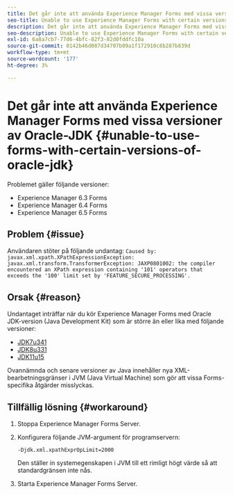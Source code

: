 ```yaml
---
title: Det går inte att använda Experience Manager Forms med vissa versioner av Oracle-JDK
seo-title: Unable to use Experience Manager Forms with certain versions of Oracle JDK
description: Det går inte att använda Experience Manager Forms med vissa versioner av Oracle-JDK
seo-description: Unable to use Experience Manager Forms with certain versions of Oracle JDK
exl-id: 6a8a7cb7-77d6-4bfc-82f3-82d0fddfc10a
source-git-commit: 0142b46d087d34707b09a1f172910c8b287b839d
workflow-type: tm+mt
source-wordcount: '177'
ht-degree: 3%

---
```


# Det går inte att använda Experience Manager Forms med vissa versioner av Oracle-JDK {#unable-to-use-forms-with-certain-versions-of-oracle-jdk}

Problemet gäller följande versioner:

* Experience Manager 6.3 Forms
* Experience Manager 6.4 Forms
* Experience Manager 6.5 Forms

## Problem {#issue}

Användaren stöter på följande undantag:
`Caused by: javax.xml.xpath.XPathExpressionException: javax.xml.transform.TransformerException: JAXP0801002: the compiler encountered an XPath expression containing '101' operators that exceeds the '100' limit set by 'FEATURE_SECURE_PROCESSING'.`

## Orsak {#reason}

Undantaget inträffar när du kör Experience Manager Forms med Oracle JDK-version (Java Development Kit) som är större än eller lika med följande versioner:

* [JDK7u341](https://www.oracle.com/java/technologies/javase/7u341-relnotes.html)
* [JDK8u331](https://www.oracle.com/java/technologies/javase/8u331-relnotes.html)
* [JDK11u15](https://www.oracle.com/java/technologies/javase/11-0-15-relnotes.html)

Ovannämnda och senare versioner av Java innehåller nya XML-bearbetningsgränser i JVM (Java Virtual Machine) som gör att vissa Forms-specifika åtgärder misslyckas.

## Tillfällig lösning {#workaround}

1. Stoppa Experience Manager Forms Server.
1. Konfigurera följande JVM-argument för programservern:

   `-Djdk.xml.xpathExprOpLimit=2000`

   Den ställer in systemegenskapen i JVM till ett rimligt högt värde så att standardgränsen inte nås.

1. Starta Experience Manager Forms Server.
